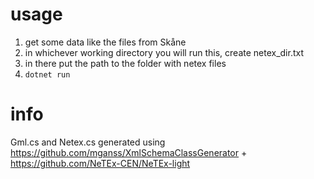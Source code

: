 # usage
1. get some data like the files from Skåne
2. in whichever working directory you will run this, create netex_dir.txt
3. in there put the path to the folder with netex files
4. `dotnet run`

# info
Gml.cs and Netex.cs generated using https://github.com/mganss/XmlSchemaClassGenerator + https://github.com/NeTEx-CEN/NeTEx-light
